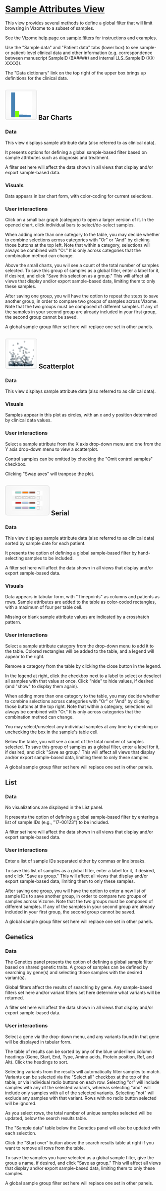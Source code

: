 # [Sample Attributes View](http://www.vizome.org/aml/)

This view provides several methods to define a global filter that will limit browsing in Vizome to a subset of samples.

See the Vizome [help page on sample filters](http://www.vizome.org/aml/about_sample_filters/) for instructions and examples.

Use the "Sample data" and "Patient data" tabs (lower box) to see sample- or patient-level clinical data and other information (e.g. correspondence between manuscript SampleID (BA####) and internal LLS_SampleID (XX-XXXX)). 

The "Data dictionary" link on the top right of the upper box brings up definitions for the clinical data.

## ![samples_bar](img/samples_bar.png) Bar Charts

### Data
This view displays sample attribute data (also referred to as clinical data).

It presents options for defining a global sample-based filter based on sample attributes such as diagnosis and treatment.

A filter set here will affect the data shown in all views that display and/or export sample-based data.

### Visuals
Data appears in bar chart form, with color-coding for current selections.

### User interactions
Click on a small bar graph (category) to open a larger version of it. In the opened chart, click individual bars to select/de-select samples.

When adding more than one category to the table, you may decide whether to combine selections across categories with "Or" or "And" by clicking those buttons at the top left. Note that within a category, selections will always be combined with "Or." It is only across categories that the combination method can change.

Above the small charts, you will see a count of the total number of samples selected. To save this group of samples as a global filter, enter a label for it, if desired, and click "Save this selection as a group." This will affect all views that display and/or export sample-based data, limiting them to only these samples.

After saving one group, you will have the option to repeat the steps to save another group, in order to compare two groups of samples across Vizome. Note that the two groups must be composed of different samples. If any of the samples in your second group are already included in your first group, the second group cannot be saved.

A global sample group filter set here will replace one set in other panels.

## ![samples_scatter](img/samples_scatter.png) Scatterplot

### Data
This view displays sample attribute data (also referred to as clinical data).

### Visuals
Samples appear in this plot as circles, with an x and y position determined by clinical data values.

### User interactions
Select a sample attribute from the X axis drop-down menu and one from the Y axis drop-down menu to view a scatterplot.

Control samples can be omitted by checking the "Omit control samples" checkbox.

Clicking "Swap axes" will tranpose the plot.

## ![samples_serial](img/samples_serial.png) Serial

### Data
This view displays sample attribute data (also referred to as clinical data) sorted by sample date for each patient.

It presents the option of defining a global sample-based filter by hand-selecting samples to be included.

A filter set here will affect the data shown in all views that display and/or export sample-based data.

### Visuals
Data appears in tabular form, with "Timepoints" as columns and patients as rows. Sample attributes are added to the table as color-coded rectangles, with a maximum of four per table cell.

Missing or blank sample attribute values are indicated by a crosshatch pattern.

### User interactions
Select a sample attribute category from the drop-down menu to add it to the table. Colored rectangles will be added to the table, and a legend will appear to the right.

Remove a category from the table by clicking the close button in the legend.

In the legend at right, click the checkbox next to a label to select or deselect all samples with that value at once. Click "hide" to hide values, if desired (and "show" to display them again).

When adding more than one category to the table, you may decide whether to combine selections across categories with "Or" or "And" by clicking those buttons at the top right. Note that within a category, selections will always be combined with "Or." It is only across categories that the combination method can change.

You may select/unselect any individual samples at any time by checking or unchecking the box in the sample's table cell.

Below the table, you will see a count of the total number of samples selected. To save this group of samples as a global filter, enter a label for it, if desired, and click "Save as group." This will affect all views that display and/or export sample-based data, limiting them to only these samples.

A global sample group filter set here will replace one set in other panels.

## List

### Data
No visualizations are displayed in the List panel.

It presents the option of defining a global sample-based filter by entering a list of sample IDs (e.g., "17-00123") to be included.

A filter set here will affect the data shown in all views that display and/or export sample-based data.

### User interactions
Enter a list of sample IDs separated either by commas or line breaks.

To save this list of samples as a global filter, enter a label for it, if desired, and click "Save as group." This will affect all views that display and/or export sample-based data, limiting them to only these samples.

After saving one group, you will have the option to enter a new list of sample IDs to save another group, in order to compare two groups of samples across Vizome. Note that the two groups must be composed of different samples. If any of the samples in your second group are already included in your first group, the second group cannot be saved.

A global sample group filter set here will replace one set in other panels.

## Genetics

### Data
The Genetics panel presents the option of defining a global sample filter based on shared genetic traits. A group of samples can be defined by searching by gene(s) and selecting those samples with the desired variant(s).

Global filters affect the results of searching by gene. Any sample-based filters set here and/or variant filters set here determine what variants will be returned.

A filter set here will affect the data shown in all views that display and/or export sample-based data.

### User interactions
Select a gene via the drop-down menu, and any variants found in that gene will be displayed in tabular form.

The table of results can be sorted by any of the blue underlined column headings (Gene, Start, End, Type, Amino acids, Protein position, Ref, and Alt). Click the headings to sort.

Selecting variants from the results will automatically filter samples to match. Variants can be selected via the "Select all" checkbox at the top of the table, or via individual radio buttons on each row. Selecting "or" will include samples with any of the selected variants, whereas selecting "and" will include only samples with all of the selected variants. Selecting "not" will exclude any samples with that variant. Rows with no radio button selected will be ignored.

As you select rows, the total number of unique samples selected will be updated, below the search results table.

The "Sample data" table below the Genetics panel will also be updated with each selection.

Click the "Start over" button above the search results table at right if you want to remove all rows from the table.

To save the samples you have selected as a global sample filter, give the group a name, if desired, and click "Save as group." This will affect all views that display and/or export sample-based data, limiting them to only these samples.

A global sample group filter set here will replace one set in other panels.
